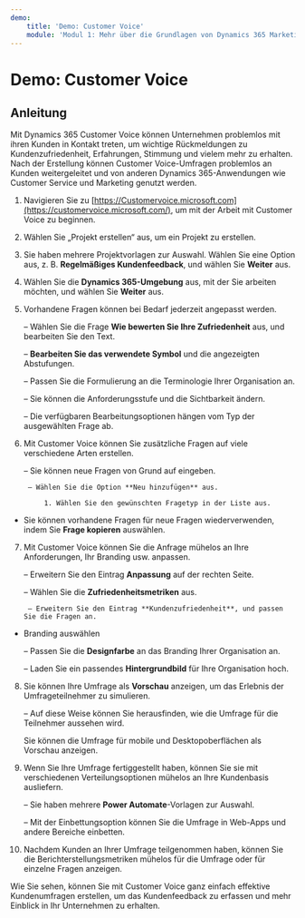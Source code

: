 ```yaml
---
demo:
    title: 'Demo: Customer Voice'
    module: 'Modul 1: Mehr über die Grundlagen von Dynamics 365 Marketing erfahren'
---
```


# Demo: Customer Voice

## Anleitung

Mit Dynamics 365 Customer Voice können Unternehmen problemlos mit ihren Kunden in Kontakt treten, um wichtige Rückmeldungen zu Kundenzufriedenheit, Erfahrungen, Stimmung und vielem mehr zu erhalten. Nach der Erstellung können Customer Voice-Umfragen problemlos an Kunden weitergeleitet und von anderen Dynamics 365-Anwendungen wie Customer Service und Marketing genutzt werden. 

1. Navigieren Sie zu [https://Customervoice.microsoft.com](https://customervoice.microsoft.com/), um mit der Arbeit mit Customer Voice zu beginnen. 

2. Wählen Sie „Projekt erstellen“ aus, um ein Projekt zu erstellen.

3. Sie haben mehrere Projektvorlagen zur Auswahl. Wählen Sie eine Option aus, z. B. **Regelmäßiges Kundenfeedback**, und wählen Sie **Weiter** aus.

4. Wählen Sie die **Dynamics 365-Umgebung** aus, mit der Sie arbeiten möchten, und wählen Sie **Weiter** aus.

5. Vorhandene Fragen können bei Bedarf jederzeit angepasst werden.

	– Wählen Sie die Frage **Wie bewerten Sie Ihre Zufriedenheit** aus, und bearbeiten Sie den Text.

	– **Bearbeiten Sie das verwendete Symbol** und die angezeigten Abstufungen. 

	– Passen Sie die Formulierung an die Terminologie Ihrer Organisation an. 

	– Sie können die Anforderungsstufe und die Sichtbarkeit ändern.

	– Die verfügbaren Bearbeitungsoptionen hängen vom Typ der ausgewählten Frage ab.

6. Mit Customer Voice können Sie zusätzliche Fragen auf viele verschiedene Arten erstellen. 

	– Sie können neue Fragen von Grund auf eingeben.

		– Wählen Sie die Option **Neu hinzufügen** aus.

			1. Wählen Sie den gewünschten Fragetyp in der Liste aus.

- Sie können vorhandene Fragen für neue Fragen wiederverwenden, indem Sie **Frage kopieren** auswählen.

7. Mit Customer Voice können Sie die Anfrage mühelos an Ihre Anforderungen, Ihr Branding usw. anpassen. 

	– Erweitern Sie den Eintrag **Anpassung** auf der rechten Seite.

	– Wählen Sie die **Zufriedenheitsmetriken** aus.

		– Erweitern Sie den Eintrag **Kundenzufriedenheit**, und passen Sie die Fragen an.

- Branding auswählen

	– Passen Sie die **Designfarbe** an das Branding Ihrer Organisation an.

	– Laden Sie ein passendes **Hintergrundbild** für Ihre Organisation hoch.

8. Sie können Ihre Umfrage als **Vorschau** anzeigen, um das Erlebnis der Umfrageteilnehmer zu simulieren. 

	– Auf diese Weise können Sie herausfinden, wie die Umfrage für die Teilnehmer aussehen wird. 

	Sie können die Umfrage für mobile und Desktopoberflächen als Vorschau anzeigen. 

9. Wenn Sie Ihre Umfrage fertiggestellt haben, können Sie sie mit verschiedenen Verteilungsoptionen mühelos an Ihre Kundenbasis ausliefern.

	– Sie haben mehrere **Power Automate**-Vorlagen zur Auswahl. 

	– Mit der Einbettungsoption können Sie die Umfrage in Web-Apps und andere Bereiche einbetten. 

10. Nachdem Kunden an Ihrer Umfrage teilgenommen haben, können Sie die Berichterstellungsmetriken mühelos für die Umfrage oder für einzelne Fragen anzeigen. 

Wie Sie sehen, können Sie mit Customer Voice ganz einfach effektive Kundenumfragen erstellen, um das Kundenfeedback zu erfassen und mehr Einblick in Ihr Unternehmen zu erhalten. 

 
